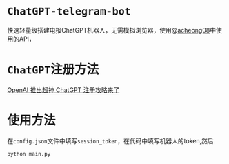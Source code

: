 # `ChatGPT-telegram-bot`
快速轻量级搭建电报ChatGPT机器人，无需模拟浏览器，使用@[acheong08](https://github.com/acheong08)中使用的API，



# `ChatGPT`注册方法

[OpenAI 推出超神 ChatGPT 注册攻略来了](https://www.v2ex.com/t/900126#reply145)

# 使用方法

在`config.json`文件中填写`session_token`，在代码中填写机器人的token,然后

`python main.py`
